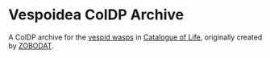 # Vespoidea ColDP Archive
A ColDP archive for the [vespid wasps]([url](https://www.catalogueoflife.org/data/taxon/VP)) in [Catalogue of Life]([url](https://www.catalogueoflife.org/data/dataset/1037)), originally created by [ZOBODAT]([url](http://www.zobodat.at/)).
